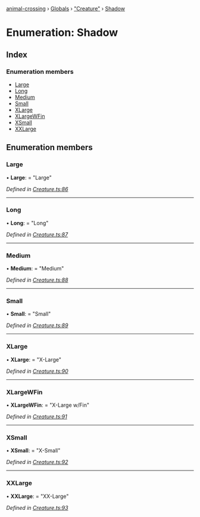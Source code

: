 [animal-crossing](../README.md) › [Globals](../globals.md) › ["Creature"](../modules/_creature_.md) › [Shadow](_creature_.shadow.md)

# Enumeration: Shadow

## Index

### Enumeration members

* [Large](_creature_.shadow.md#large)
* [Long](_creature_.shadow.md#long)
* [Medium](_creature_.shadow.md#medium)
* [Small](_creature_.shadow.md#small)
* [XLarge](_creature_.shadow.md#xlarge)
* [XLargeWFin](_creature_.shadow.md#xlargewfin)
* [XSmall](_creature_.shadow.md#xsmall)
* [XXLarge](_creature_.shadow.md#xxlarge)

## Enumeration members

###  Large

• **Large**: = "Large"

*Defined in [Creature.ts:86](https://github.com/Norviah/animal-crossing/blob/37c048c/module/types/Creature.ts#L86)*

___

###  Long

• **Long**: = "Long"

*Defined in [Creature.ts:87](https://github.com/Norviah/animal-crossing/blob/37c048c/module/types/Creature.ts#L87)*

___

###  Medium

• **Medium**: = "Medium"

*Defined in [Creature.ts:88](https://github.com/Norviah/animal-crossing/blob/37c048c/module/types/Creature.ts#L88)*

___

###  Small

• **Small**: = "Small"

*Defined in [Creature.ts:89](https://github.com/Norviah/animal-crossing/blob/37c048c/module/types/Creature.ts#L89)*

___

###  XLarge

• **XLarge**: = "X-Large"

*Defined in [Creature.ts:90](https://github.com/Norviah/animal-crossing/blob/37c048c/module/types/Creature.ts#L90)*

___

###  XLargeWFin

• **XLargeWFin**: = "X-Large w/Fin"

*Defined in [Creature.ts:91](https://github.com/Norviah/animal-crossing/blob/37c048c/module/types/Creature.ts#L91)*

___

###  XSmall

• **XSmall**: = "X-Small"

*Defined in [Creature.ts:92](https://github.com/Norviah/animal-crossing/blob/37c048c/module/types/Creature.ts#L92)*

___

###  XXLarge

• **XXLarge**: = "XX-Large"

*Defined in [Creature.ts:93](https://github.com/Norviah/animal-crossing/blob/37c048c/module/types/Creature.ts#L93)*
